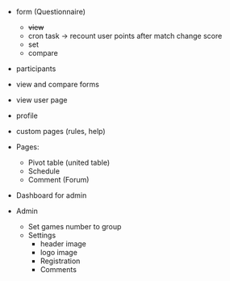 - form (Questionnaire)
  - ~~view~~
  - cron task -> recount user points after match change score
  - set
  - compare
  
- participants
- view and compare forms
- view user page
- profile
- custom pages (rules, help)
- Pages:
  - Pivot table (united table)
  - Schedule
  - Comment (Forum)
- Dashboard for admin
- Admin
  - Set games number to group
  - Settings
    - header image
    - logo image
    - Registration
    - Comments